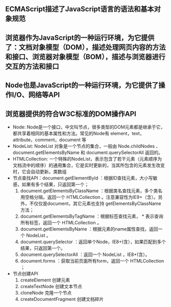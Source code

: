 ## ECMAScript描述了JavaScript语言的语法和基本对象规范
## 浏览器作为JavaScript的一种运行环境，为它提供了：文档对象模型（DOM），描述处理网页内容的方法和接口、浏览器对象模型（BOM），描述与浏览器进行交互的方法和接口
## Node也是JavaScript的一种运行环境，为它提供了操作I/O、网络等API

## 浏览器提供的符合W3C标准的DOM操作API
* Node: Node是一个接口，中文叫节点，很多类型的DOM元素都是继承于它，都共享着相同的基本属性和方法。常见的Node有 element，text，attribute，comment，document 等
* NodeList: NodeList 对象是一个节点的集合，一般由 Node.childNodes 、 document.getElementsByName 和 document.querySelectorAll 返回的。
* HTMLCollection: 一个特殊的NodeList，表示包含了若干元素（元素顺序为文档流中的顺序）的通用集合，它是实时更新的，当其所包含的元素发生改变时，它会自动更新。类数组
* 节点查找API：document.getElementById ：根据ID查找元素，大小写敏感，如果有多个结果，只返回第一个；
  1. document.getElementsByClassName ：根据类名查找元素，多个类名用空格分隔，返回一个 HTMLCollection 。注意兼容性为IE9+（含）。另外，不仅仅是document，其它元素也支持 getElementsByClassName 方法；
  2. document.getElementsByTagName ：根据标签查找元素， * 表示查询所有标签，返回一个 HTMLCollection 。
  3. document.getElementsByName ：根据元素的name属性查找，返回一个 NodeList 。
  4. document.querySelector ：返回单个Node，IE8+(含），如果匹配到多个结果，只返回第一个。
  5. document.querySelectorAll ：返回一个 NodeList ，IE8+(含）。
  6. document.forms ：获取当前页面所有form，返回一个 HTMLCollection ；
* 节点创建API
  1. createElement 创建元素
  2. createTextNode 创建文本节点
  3. cloneNode 克隆一个节点
  4. createDocumentFragment 创建文档碎片
